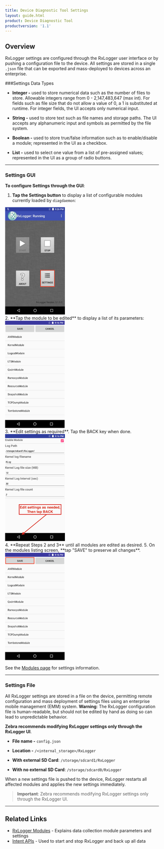 ```yaml
---
title: Device Diagnostic Tool Settings
layout: guide.html
product: Device Diagnostic Tool
productversion: '1.1'
---
```


## Overview
RxLogger settings are configured through the RxLogger user interface or by pushing a configuration file to the device. All settings are stored in a single `.json` file that can be exported and mass-deployed to devices across an enterprise. 

###Settings Data Types 

* **Integer -** used to store numerical data such as the number of files to store. Allowable integers range from 0 - 2,147,483,647 (max int). For fields such as file size that do not allow a value of 0, a 1 is substituted at runtime. For integer fields, the UI accepts only numerical input.  

* **String -** used to store text such as file names and storage paths. The UI accepts any alphanumeric input and symbols as permitted by the file system. 

* **Boolean -** used to store true/false information such as to enable/disable a module; represented in the UI as a checkbox.

* **List -** used to select one value from a list of pre-assigned values; represented in the UI as a group of radio buttons. 

-----

### Settings GUI

**To configure Settings through the GUI**: 

1. **Tap the Settings button** to display a list of configurable modules currently loaded by `diagdaemon`: 
<img alt="" style="height:350px" src="rxlogger_running.png"/>
<br>
2. **Tap the module to be edited** to display a list of its parameters: 
<img alt="" style="height:350px" src="rxlogger_settings_screen.png"/>
<br>
3. **Edit settings as required**. Tap the BACK key when done. 
<img alt="" style="height:350px" src="rxlogger_module_settings.png"/>
<br>
4. **Repeat Steps 2 and 3** until all modules are edited as desired. 
5. On the modules listing screen, **tap "SAVE" to preserve all changes**.  
<img alt="" style="height:350px" src="rxlogger_settings_save.png"/>
<br>

See the [Modules page](../modules) for settings information. 

----

### Settings File

All RxLogger settings are stored in a file on the device, permitting remote configuration and mass deployment of settings files using an enterprise mobile management (EMM) system. **Warning**: The RxLogger configuration file is human-readable, but should not be edited by hand as doing so can lead to unpredictable behavior. 

**Zebra recommends modifying RxLogger settings only through the RxLogger UI**.

* **File name -** `config.json`

* **Location -** `/<internal_storage>/RxLogger` 

* **With external SD Card**: 
`/storage/sdcard1/RxLogger`

* **With no external SD Card**: 
`/storage/sdcard0/RxLogger`

When a new settings file is pushed to the device, RxLogger restarts all affected modules and applies the new settings immediately. 

>**Important**: Zebra recommends modifying RxLogger settings only through the RxLogger UI. 

-----

## Related Links
* [RxLogger Modules](../modules) - Explains data collection module parameters and settings
* [Intent APIs](../apis) - Used to start and stop RxLogger and back up all data  
